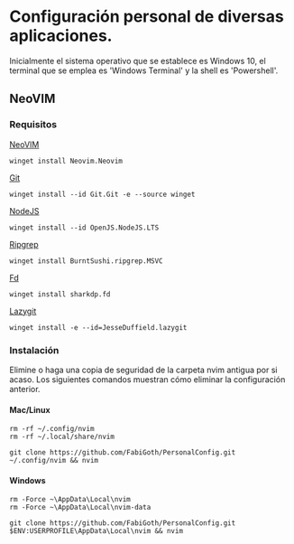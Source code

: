 # Configuración personal de diversas aplicaciones.

Inicialmente el sistema operativo que se establece es Windows 10, el terminal que se emplea es 'Windows Terminal' y la shell es 'Powershell'.

## NeoVIM

### Requisitos

[NeoVIM](https://github.com/neovim/neovim)
~~~
winget install Neovim.Neovim
~~~

[Git](https://git-scm.com/)
~~~
winget install --id Git.Git -e --source winget
~~~

[NodeJS](https://nodejs.org/en/)
~~~
winget install --id OpenJS.NodeJS.LTS
~~~

[Ripgrep](https://github.com/BurntSushi/ripgrep)
~~~
winget install BurntSushi.ripgrep.MSVC
~~~

[Fd](https://github.com/sharkdp/fd)
~~~
winget install sharkdp.fd
~~~

[Lazygit](https://github.com/jesseduffield/lazygit)
~~~
winget install -e --id=JesseDuffield.lazygit
~~~

### Instalación

Elimine o haga una copia de seguridad de la carpeta nvim antigua por si acaso. Los siguientes comandos muestran cómo eliminar la configuración anterior.

#### Mac/Linux
~~~
rm -rf ~/.config/nvim
rm -rf ~/.local/share/nvim

git clone https://github.com/FabiGoth/PersonalConfig.git ~/.config/nvim && nvim
~~~

#### Windows
~~~
rm -Force ~\AppData\Local\nvim
rm -Force ~\AppData\Local\nvim-data

git clone https://github.com/FabiGoth/PersonalConfig.git $ENV:USERPROFILE\AppData\Local\nvim && nvim
~~~

